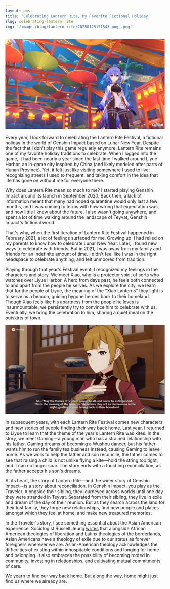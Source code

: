 ```yaml
---
layout: post
title: 'Celebrating Lantern Rite, My Favorite Fictional Holiday'
slug: celebrating-lantern-rite
img: '/images/blog/lantern-rite/20250125171543_png_.png'
---
```


![Screenshot of outdoor decorations in Genshin Impact with hanging lanterns, colorful umbrellas, and banners. My character Ganyu is posing for the photo.](/images/blog/lantern-rite/20250125171543_png_.png)

Every year, I look forward to celebrating the Lantern Rite Festival, a fictional holiday in the world of Genshin Impact based on Lunar New Year. Despite the fact that I don't play this game regularly anymore, Lantern Rite remains one of my favorite holiday traditions to celebrate. When I logged into the game, it had been nearly a year since the last time I walked around Liyue Harbor, an in-game city inspired by China (and likely modeled after parts of Hunan Province). Yet, it felt just like visiting somewhere I used to live; recognizing streets I used to frequent, and taking comfort in the idea that life has gone on without me for everyone there.

Why does Lantern Rite mean so much to me? I started playing Genshin Impact around its launch in September 2020. Back then, a lack of information meant that many had hoped quarantine would only last a few months, and I was coming to terms with how wrong that expectation was, and how little I knew about the future. I also wasn't going anywhere, and spent a lot of time walking around the landscape of Teyvat, Genshin Impact's fictional world.

That's why, when the first iteration of Lantern Rite Festival happened in February 2021, a lot of feelings surfaced for me. Growing up, I had relied on my parents to know how to celebrate Lunar New Year. Later, I found new ways to celebrate with friends. But in 2021, I was away from my family and friends for an indefinite amount of time. I didn't feel like I was in the right headspace to celebrate anything, and felt unmoored from tradition.

Playing through that year's Festival event, I recognized my feelings in the characters and story. We meet Xiao, who is a protector spirit of sorts who watches over Liyue Harbor. A hero from days past, he feels both connected to and apart from the people he serves. As we explore the city, we learn that for the people of Liyue, the meaning of the "Xiao Lanterns" they light is to serve as a beacon, guiding bygone heroes back to their homeland. Though Xiao feels like his apartness from the people he loves is insurmountable, we persistently try to convince him to celebrate with us. Eventually, we bring the celebration to him, sharing a quiet meal on the outskirts of town.

![Dialogue from Lantern Rite 2021. Ah... "May the flames of wisdom spread to all, and never be extinguished." This is the meaning of the lanterns. We believe they act as beacons in the night, guiding bygone heroes back to their homeland.](/images/blog/lantern-rite/dialogue.png)

In subsequent years, with each Lantern Rite Festival comes new characters and new stories of people finding their way back home. Last year, I returned to Liyue to learn that the theme of the year's Lantern Rite was kites. In the story, we meet Gaming—a young man who has a strained relationship with his father. Gaming dreams of becoming a Wushou dancer, but his father wants him to run the family tea business instead, causing Gaming to leave home. As we work to help the father and son reconcile, the father comes to see that raising a child is not unlike flying a kite—hold the string too tight, and it can no longer soar. The story ends with a touching reconciliation, as the father accepts his son's dreams.

At its heart, the story of Lantern Rite—and the wider story of Genshin Impact—is a story about reconciliation. In Genshin Impact, you play as the Traveler. Alongside their sibling, they journeyed across worlds until one day they were stranded in Teyvat. Separated from their sibling, they live in exile and dream of the day of their reunion. But as they search across the land for their lost family, they forge new relationships, find new people and places amongst which they feel at home, and make new treasured memories.

In the Traveler's story, I see something essential about the Asian American experience. Sociologist Russell Jeung [writes](https://www.inheritancemag.com/stories/an-exiles-dream-for-justice) that alongside African American theologies of liberation and Latinx theologies of the borderlands, Asian Americans have a theology of exile due to our status as forever foreigners wherever we are. Asian-American theology acknowledges the difficulties of existing within inhospitable conditions and longing for home and belonging. It also embraces the possibility of becoming rooted in community, investing in relationships, and cultivating mutual commitments of care.

We yearn to find our way back home. But along the way, home might just find us where we already are.
